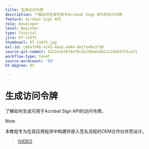 ```yaml
---
title: 生成访问令牌
description: 了解如何生成可用于Acrobat Sign API的访问令牌
feature: Acrobat Sign API
role: Developer
level: Beginner
type: Tutorial
jira: KT-11075
thumbnail: KT-11075.jpg
exl-id: c68afd4b-4143-4ea5-ad44-de1fa46e3f30
source-git-commit: 5222e1626f4e79c02298e81d621216469753ca72
workflow-type: tm+mt
source-wordcount: '59'
ht-degree: 0%

---
```


# 生成访问令牌

了解如何生成可用于Acrobat Sign API的访问令牌。

>[!NOTE]
>
>本教程专为在其应用程序中构建并嵌入签名流程的OEM合作伙伴而设计。

>[!VIDEO](https://video.tv.adobe.com/v/347350?hidetitle=true)
